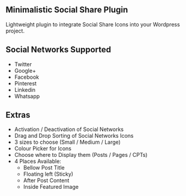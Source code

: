 ## Minimalistic Social Share Plugin

Lightweight plugin to integrate Social Share Icons into your Wordpress project.

## Social Networks Supported
- Twitter
- Google+
- Facebook
- Pinterest
- Linkedin
- Whatsapp

## Extras
 - Activation / Deactivation of Social Networks
 - Drag and Drop Sorting of Social Networks Icons
 - 3 sizes to choose (Small / Medium / Large)
 - Colour Picker for Icons
 - Choose where to Display them (Posts / Pages / CPTs)
 - 4 Places Available:
    - Bellow Post Title
    - Floating left (Sticky)
    - After Post Content
    - Inside Featured Image

